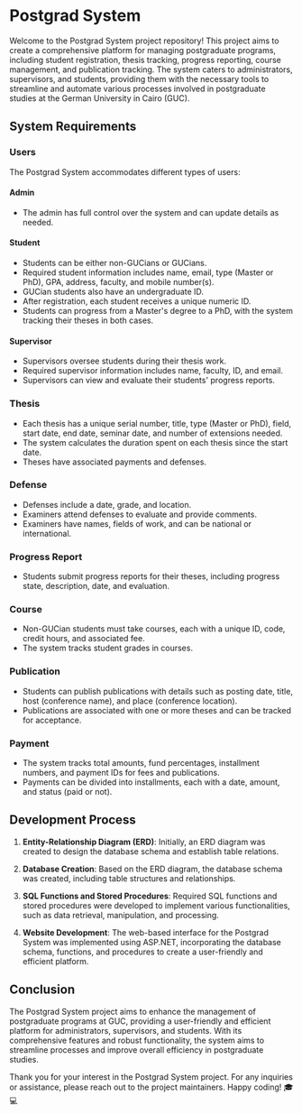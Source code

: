 # Postgrad System

Welcome to the Postgrad System project repository! This project aims to create a comprehensive platform for managing postgraduate programs, including student registration, thesis tracking, progress reporting, course management, and publication tracking. The system caters to administrators, supervisors, and students, providing them with the necessary tools to streamline and automate various processes involved in postgraduate studies at the German University in Cairo (GUC).

## System Requirements

### Users

The Postgrad System accommodates different types of users:

#### Admin
- The admin has full control over the system and can update details as needed.

#### Student
- Students can be either non-GUCians or GUCians.
- Required student information includes name, email, type (Master or PhD), GPA, address, faculty, and mobile number(s).
- GUCian students also have an undergraduate ID.
- After registration, each student receives a unique numeric ID.
- Students can progress from a Master's degree to a PhD, with the system tracking their theses in both cases.

#### Supervisor
- Supervisors oversee students during their thesis work.
- Required supervisor information includes name, faculty, ID, and email.
- Supervisors can view and evaluate their students' progress reports.

### Thesis

- Each thesis has a unique serial number, title, type (Master or PhD), field, start date, end date, seminar date, and number of extensions needed.
- The system calculates the duration spent on each thesis since the start date.
- Theses have associated payments and defenses.

### Defense

- Defenses include a date, grade, and location.
- Examiners attend defenses to evaluate and provide comments.
- Examiners have names, fields of work, and can be national or international.

### Progress Report

- Students submit progress reports for their theses, including progress state, description, date, and evaluation.

### Course

- Non-GUCian students must take courses, each with a unique ID, code, credit hours, and associated fee.
- The system tracks student grades in courses.

### Publication

- Students can publish publications with details such as posting date, title, host (conference name), and place (conference location).
- Publications are associated with one or more theses and can be tracked for acceptance.

### Payment

- The system tracks total amounts, fund percentages, installment numbers, and payment IDs for fees and publications.
- Payments can be divided into installments, each with a date, amount, and status (paid or not).

## Development Process

1. **Entity-Relationship Diagram (ERD)**: Initially, an ERD diagram was created to design the database schema and establish table relations.

2. **Database Creation**: Based on the ERD diagram, the database schema was created, including table structures and relationships.

3. **SQL Functions and Stored Procedures**: Required SQL functions and stored procedures were developed to implement various functionalities, such as data retrieval, manipulation, and processing.

4. **Website Development**: The web-based interface for the Postgrad System was implemented using ASP.NET, incorporating the database schema, functions, and procedures to create a user-friendly and efficient platform.

## Conclusion

The Postgrad System project aims to enhance the management of postgraduate programs at GUC, providing a user-friendly and efficient platform for administrators, supervisors, and students. With its comprehensive features and robust functionality, the system aims to streamline processes and improve overall efficiency in postgraduate studies.

Thank you for your interest in the Postgrad System project. For any inquiries or assistance, please reach out to the project maintainers. Happy coding! 🎓💻
